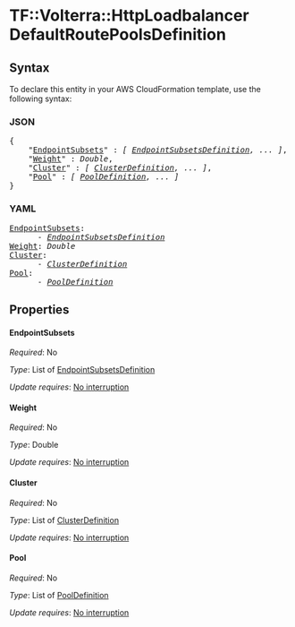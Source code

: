 # TF::Volterra::HttpLoadbalancer DefaultRoutePoolsDefinition

## Syntax

To declare this entity in your AWS CloudFormation template, use the following syntax:

### JSON

<pre>
{
    "<a href="#endpointsubsets" title="EndpointSubsets">EndpointSubsets</a>" : <i>[ <a href="endpointsubsetsdefinition.md">EndpointSubsetsDefinition</a>, ... ]</i>,
    "<a href="#weight" title="Weight">Weight</a>" : <i>Double</i>,
    "<a href="#cluster" title="Cluster">Cluster</a>" : <i>[ <a href="clusterdefinition.md">ClusterDefinition</a>, ... ]</i>,
    "<a href="#pool" title="Pool">Pool</a>" : <i>[ <a href="pooldefinition.md">PoolDefinition</a>, ... ]</i>
}
</pre>

### YAML

<pre>
<a href="#endpointsubsets" title="EndpointSubsets">EndpointSubsets</a>: <i>
      - <a href="endpointsubsetsdefinition.md">EndpointSubsetsDefinition</a></i>
<a href="#weight" title="Weight">Weight</a>: <i>Double</i>
<a href="#cluster" title="Cluster">Cluster</a>: <i>
      - <a href="clusterdefinition.md">ClusterDefinition</a></i>
<a href="#pool" title="Pool">Pool</a>: <i>
      - <a href="pooldefinition.md">PoolDefinition</a></i>
</pre>

## Properties

#### EndpointSubsets

_Required_: No

_Type_: List of <a href="endpointsubsetsdefinition.md">EndpointSubsetsDefinition</a>

_Update requires_: [No interruption](https://docs.aws.amazon.com/AWSCloudFormation/latest/UserGuide/using-cfn-updating-stacks-update-behaviors.html#update-no-interrupt)

#### Weight

_Required_: No

_Type_: Double

_Update requires_: [No interruption](https://docs.aws.amazon.com/AWSCloudFormation/latest/UserGuide/using-cfn-updating-stacks-update-behaviors.html#update-no-interrupt)

#### Cluster

_Required_: No

_Type_: List of <a href="clusterdefinition.md">ClusterDefinition</a>

_Update requires_: [No interruption](https://docs.aws.amazon.com/AWSCloudFormation/latest/UserGuide/using-cfn-updating-stacks-update-behaviors.html#update-no-interrupt)

#### Pool

_Required_: No

_Type_: List of <a href="pooldefinition.md">PoolDefinition</a>

_Update requires_: [No interruption](https://docs.aws.amazon.com/AWSCloudFormation/latest/UserGuide/using-cfn-updating-stacks-update-behaviors.html#update-no-interrupt)

